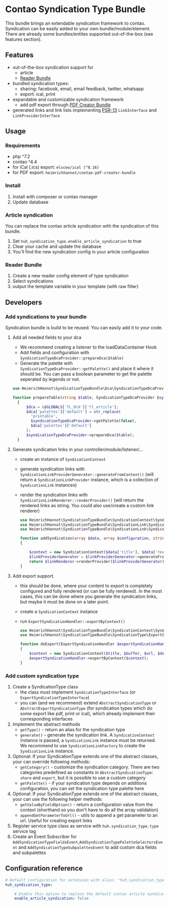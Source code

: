 # Contao Syndication Type Bundle

This bundle brings an extendable syndication framework to contao. Syndication can be easily added to your own bundle/module/element. There are already some bundles/entites supported out-of-the-box (see features section).

## Features
- out-of-the-box syndication support for
    - article
    - [Reader Bundle](https://github.com/heimrichhannot/contao-reader-bundle)
- bundled syndication types:
    - sharing: facebook, email, email feedback, twitter, whatsapp
    - export: ical, print
- expandable and customizable syndication framework
    - add pdf export through [PDF Creator Bundle](https://github.com/heimrichhannot/contao-pdf-creator-bundle)
- generated links and link lists implementing [PSR-13](https://www.php-fig.org/psr/psr-13/) `LinkInterface` and `LinkProviderInterface`

## Usage

### Requirements
- php ^7.2
- contao ^4.4
- for iCal (.ics) export: `eluceo/ical (^0.16) `
- for PDF export: `heimrichhannot/contao-pdf-creator-bundle`

### Install

1. Install with composer or contao manager
1. Update database

### Article syndication
You can replace the contao article syndication with the syndication of this bundle.

1. Set `huh_syndication_type.enable_article_syndication` to true
1. Clear your cache and update the database
1. You'll find the new syndication config in your article configuration

### Reader Bundle

1. Create a new reader config element of type syndication
1. Select syndications
1. output the template variable in your template (with raw filter)

## Developers

### Add syndications to your bundle

Syndication bundle is build to be reused. You can easily add it to your code.

1. Add all needed fields to your dca
    - We recommend creating a listener to the loadDataContainer Hook 
    - Add fields and configuration with `SyndicationTypeDcaProvider::prepareDca($table)`
    - Generate the palette with `SyndicationTypeDcaProvider::getPalette()` and place it where it should be. You can pass a boolean parameter to get the palette seperated by legends or not.
  
    ```php
    use HeimrichHannot\SyndicationTypeBundle\Dca\SyndicationTypeDcaProvider;
    
    function prepareTable(string $table, SyndicationTypeDcaProvider $syndicationTypeDcaProvider)
      {
          $dca = &$GLOBALS['TL_DCA']['tl_article'];
          $dca['palettes']['default'] = str_replace(
            'printable', 
            $syndicationTypeDcaProvider->getPalette(false), 
            $dca['palettes']['default']
          );
          $syndicationTypeDcaProvider->prepareDca($table);
      }
    ```

1. Generate syndication links in your controller/module/listener/...
    - create an instance of `SyndicationContext`
    - generate syndication links with `SyndicationLinkProviderGenerator::generateFromContext()` (will return a `SyndicationLinkProvider` instance, which is a collection of `SyndicationLink` instances)
    - render the syndication links with `SyndicationLinkRenderer::renderProvider()` (will return the rendered links as string. You could also use/create a custom link renderer)

        ```php
        use HeimrichHannot\SyndicationTypeBundle\SyndicationContext\SyndicationContext;
        use HeimrichHannot\SyndicationTypeBundle\SyndicationLink\SyndicationLinkProviderGenerator;
        use HeimrichHannot\SyndicationTypeBundle\SyndicationLink\SyndicationLinkRenderer;
        
        function addSyndication(array $data, array $configuration, string $url, SyndicationLinkProviderGenerator $linkProviderGenerator, SyndicationLinkRenderer $linkRenderer): string
        {
        
            $context = new SyndicationContext($data['title'], $data['text'], $url, $data, $configuration);
            $linkProviderGenerator = $linkProviderGenerator->generateFromContext($context);
            return $linkRenderer->renderProvider($linkProviderGenerator);
        }
        ```

1. Add export support.
    - this should be done, where your content to export is completely configured and fully rendered (or can be fully rendered). In the most cases, this can be done where you generate the syndication links, but maybe it must be done on a later point.
    - create a `SyndicationContext` instance
    - run `ExportSyndicationHandler::exportByContext()`

        ```php
        use HeimrichHannot\SyndicationTypeBundle\SyndicationContext\SyndicationContext;
        use HeimrichHannot\SyndicationTypeBundle\SyndicationType\ExportSyndicationHandler;
        
        function doExport(ExportSyndicationHandler $exportSyndicationHandler, string $title, string $buffer, string $url, array $data, array $configuration)
        {
            $context = new SyndicationContext($title, $buffer, $url, $data, $configuration);
            $exportSyndicationHandler->exportByContext($context); 
        }
        ```

### Add custom syndication type

1. Create a SyndicationType class
   - the class must implement `SyndicationTypeInterface` (or `ExportSyndicationTypeInterface`)
   - you can (and we recommend) extend `AbstractSyndicationType` or `AbstractExportSyndicationType` (for syndication types which do some export like pdf, print or ical), which already implement their corresponding interfaces
1. Implement the abstract methods
   - `getType()` - return an alias for the syndication type
   - `generate()` - generate the syndication link. A `SyndicationContext` instance is passed, a `SyndicationLink` instance must be returned. We recommend to use `SyndicationLinkFactory` to create the `SyndicationLink` instance.
1. Optional: If your SyndicationType extends one of the abstract classes, your can override following methods:
   - `getCategory()` - customize the syndication category. There are two categories predefined as constants in `AbstractSyndicationType`: `share` and `export`, but it is possible to use a custom category
   - `getPalette()` - if your syndication type depends on additions configuration, you can set the syndication type palette here
1. Optional: If your SyndicationType extends one of the abstract classes, your can use the following helper methods:
   - `getValueByFieldOption()` - return a configuration value from the context (shorthand so you don't have to do all the array validation)
   - `appendGetParameterToUrl()` - utils to append a get parameter to an url. Useful for creating export links
1. Register service type class as service with `huh.syndication_type.type` service tag
1. Create an Event Subscriber for `AddSyndicationTypeFieldsEvent`,`AddSyndicationTypePaletteSelectorsEvent` and `AddSyndicationTypeSubpalettesEvent` to add custom dca fields and subpalettes


## Configuration reference

```yaml
# Default configuration for extension with alias: "huh_syndication_type"
huh_syndication_type:

    # Enable this option to replace the default contao article syndication with syndication type bundle article syndication.
    enable_article_syndication: false
```